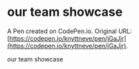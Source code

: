 # our team showcase

A Pen created on CodePen.io. Original URL: [https://codepen.io/knyttneve/pen/jGaJjr](https://codepen.io/knyttneve/pen/jGaJjr).

our team showcase